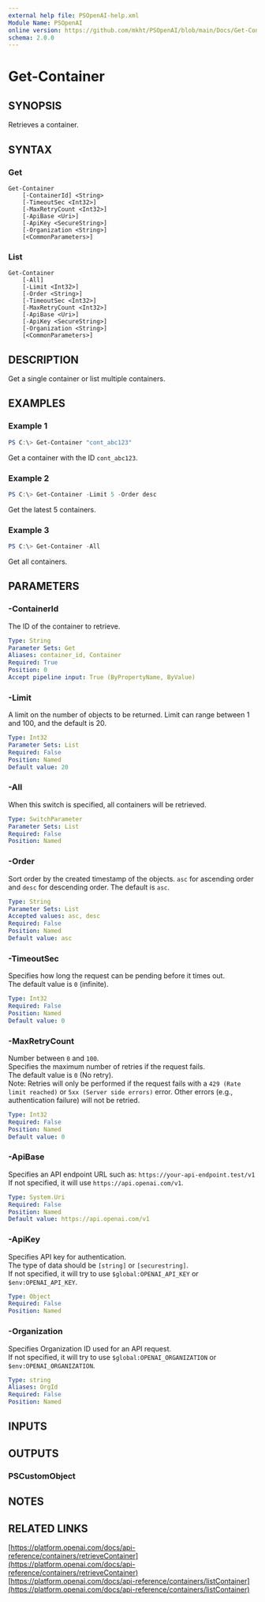 ```yaml
---
external help file: PSOpenAI-help.xml
Module Name: PSOpenAI
online version: https://github.com/mkht/PSOpenAI/blob/main/Docs/Get-Container.md
schema: 2.0.0
---
```


# Get-Container

## SYNOPSIS
Retrieves a container.

## SYNTAX

### Get
```
Get-Container
    [-ContainerId] <String>
    [-TimeoutSec <Int32>]
    [-MaxRetryCount <Int32>]
    [-ApiBase <Uri>]
    [-ApiKey <SecureString>]
    [-Organization <String>]
    [<CommonParameters>]
```

### List
```
Get-Container
    [-All]
    [-Limit <Int32>]
    [-Order <String>]
    [-TimeoutSec <Int32>]
    [-MaxRetryCount <Int32>]
    [-ApiBase <Uri>]
    [-ApiKey <SecureString>]
    [-Organization <String>]
    [<CommonParameters>]
```

## DESCRIPTION
Get a single container or list multiple containers.

## EXAMPLES

### Example 1
```powershell
PS C:\> Get-Container "cont_abc123"
```
Get a container with the ID `cont_abc123`.

### Example 2
```powershell
PS C:\> Get-Container -Limit 5 -Order desc
```
Get the latest 5 containers.

### Example 3
```powershell
PS C:\> Get-Container -All
```
Get all containers.

## PARAMETERS

### -ContainerId
The ID of the container to retrieve.

```yaml
Type: String
Parameter Sets: Get
Aliases: container_id, Container
Required: True
Position: 0
Accept pipeline input: True (ByPropertyName, ByValue)
```

### -Limit
A limit on the number of objects to be returned. Limit can range between 1 and 100, and the default is 20.

```yaml
Type: Int32
Parameter Sets: List
Required: False
Position: Named
Default value: 20
```

### -All
When this switch is specified, all containers will be retrieved.

```yaml
Type: SwitchParameter
Parameter Sets: List
Required: False
Position: Named
```

### -Order
Sort order by the created timestamp of the objects. `asc` for ascending order and `desc` for descending order. The default is `asc`.

```yaml
Type: String
Parameter Sets: List
Accepted values: asc, desc
Required: False
Position: Named
Default value: asc
```

### -TimeoutSec
Specifies how long the request can be pending before it times out.  
The default value is `0` (infinite).

```yaml
Type: Int32
Required: False
Position: Named
Default value: 0
```

### -MaxRetryCount
Number between `0` and `100`.  
Specifies the maximum number of retries if the request fails.  
The default value is `0` (No retry).  
Note: Retries will only be performed if the request fails with a `429 (Rate limit reached)` or `5xx (Server side errors)` error. Other errors (e.g., authentication failure) will not be retried.

```yaml
Type: Int32
Required: False
Position: Named
Default value: 0
```

### -ApiBase
Specifies an API endpoint URL such as: `https://your-api-endpoint.test/v1`  
If not specified, it will use `https://api.openai.com/v1`.

```yaml
Type: System.Uri
Required: False
Position: Named
Default value: https://api.openai.com/v1
```

### -ApiKey
Specifies API key for authentication.  
The type of data should be `[string]` or `[securestring]`.  
If not specified, it will try to use `$global:OPENAI_API_KEY` or `$env:OPENAI_API_KEY`.

```yaml
Type: Object
Required: False
Position: Named
```

### -Organization
Specifies Organization ID used for an API request.  
If not specified, it will try to use `$global:OPENAI_ORGANIZATION` or `$env:OPENAI_ORGANIZATION`.

```yaml
Type: string
Aliases: OrgId
Required: False
Position: Named
```

## INPUTS

## OUTPUTS

### PSCustomObject

## NOTES

## RELATED LINKS

[https://platform.openai.com/docs/api-reference/containers/retrieveContainer](https://platform.openai.com/docs/api-reference/containers/retrieveContainer)
[https://platform.openai.com/docs/api-reference/containers/listContainer](https://platform.openai.com/docs/api-reference/containers/listContainer)
